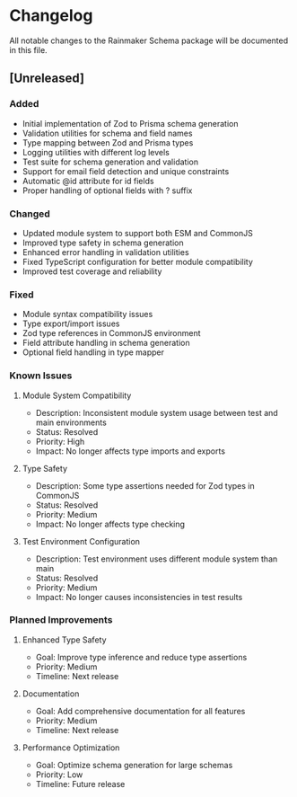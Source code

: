 # Changelog

All notable changes to the Rainmaker Schema package will be documented in this file.

## [Unreleased]

### Added
- Initial implementation of Zod to Prisma schema generation
- Validation utilities for schema and field names
- Type mapping between Zod and Prisma types
- Logging utilities with different log levels
- Test suite for schema generation and validation
- Support for email field detection and unique constraints
- Automatic @id attribute for id fields
- Proper handling of optional fields with ? suffix

### Changed
- Updated module system to support both ESM and CommonJS
- Improved type safety in schema generation
- Enhanced error handling in validation utilities
- Fixed TypeScript configuration for better module compatibility
- Improved test coverage and reliability

### Fixed
- Module syntax compatibility issues
- Type export/import issues
- Zod type references in CommonJS environment
- Field attribute handling in schema generation
- Optional field handling in type mapper

### Known Issues
1. Module System Compatibility
   - Description: Inconsistent module system usage between test and main environments
   - Status: Resolved
   - Priority: High
   - Impact: No longer affects type imports and exports

2. Type Safety
   - Description: Some type assertions needed for Zod types in CommonJS
   - Status: Resolved
   - Priority: Medium
   - Impact: No longer affects type checking

3. Test Environment Configuration
   - Description: Test environment uses different module system than main
   - Status: Resolved
   - Priority: Medium
   - Impact: No longer causes inconsistencies in test results

### Planned Improvements
1. Enhanced Type Safety
   - Goal: Improve type inference and reduce type assertions
   - Priority: Medium
   - Timeline: Next release

2. Documentation
   - Goal: Add comprehensive documentation for all features
   - Priority: Medium
   - Timeline: Next release

3. Performance Optimization
   - Goal: Optimize schema generation for large schemas
   - Priority: Low
   - Timeline: Future release 